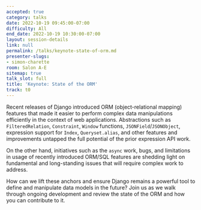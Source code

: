 ```yaml
---
accepted: true
category: talks
date: 2022-10-19 09:45:00-07:00
difficulty: All
end_date: 2022-10-19 10:30:00-07:00
layout: session-details
link: null
permalink: /talks/keynote-state-of-orm.md
presenter-slugs:
- simon-charette
room: Salon A-E
sitemap: true
talk_slot: full
title: 'Keynote: State of the ORM'
track: t0
---
```


Recent releases of Django introduced ORM (object-relational mapping) features that made it easier to perform complex data manipulations efficiently in the context of web applications. Abstractions such as `FilteredRelation`, `Constraint`, `Window` functions, `JSONField`/`JSONObject`, expression support for `Index`, `Queryset.alias`, and other features and improvements untapped the full potential of the prior expression API work.

On the other hand, initiatives such as the `async` work, bugs, and limitations in usage of recently introduced ORM/SQL features are shedding light on fundamental and long-standing issues that will require complex work to address.

How can we lift these anchors and ensure Django remains a powerful tool to define and manipulate data models in the future? Join us as we walk through ongoing development and review the state of the ORM and how you can contribute to it.

